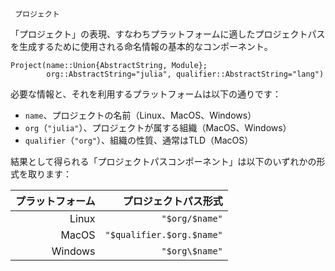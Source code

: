 ```
 プロジェクト
```

「プロジェクト」の表現、すなわちプラットフォームに適したプロジェクトパスを生成するために使用される命名情報の基本的なコンポーネント。

```
Project(name::Union{AbstractString, Module};
        org::AbstractString="julia", qualifier::AbstractString="lang")
```

必要な情報と、それを利用するプラットフォームは以下の通りです：

  * `name`、プロジェクトの名前（Linux、MacOS、Windows）
  * `org`（`"julia"`）、プロジェクトが属する組織（MacOS、Windows）
  * `qualifier`（`"org"`）、組織の性質、通常はTLD（MacOS）

結果として得られる「プロジェクトパスコンポーネント」は以下のいずれかの形式を取ります：

| プラットフォーム |                プロジェクトパス形式 |
| --------:| -------------------------:|
|    Linux |            `"$org/$name"` |
|    MacOS | `"$qualifier.$org.$name"` |
|  Windows |            `"$org\$name"` |
